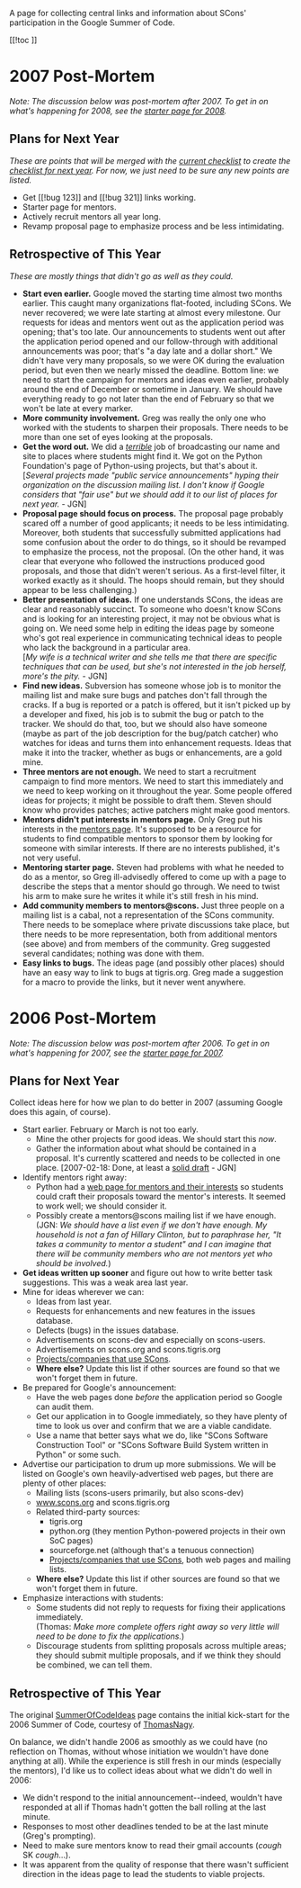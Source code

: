 
A page for collecting central links and information about SCons' participation in the Google Summer of Code. 

[[!toc ]] 


# 2007 Post-Mortem

_Note:  The discussion below was post-mortem after 2007.  To get in on what's happening for 2008, see the [starter page for 2008](GSoC2008)._ 


## Plans for Next Year

_These are points that will be merged with the [current checklist](GSoC2007/CheckList) to create the [checklist for next year](GSoC2008/Checklist).  For now, we just need to be sure any new points are listed._ 

* Get [[!bug 123]] and [[!bug 321]] links working. 
* Starter page for mentors. 
* Actively recruit mentors all year long. 
* Revamp proposal page to emphasize process and be less intimidating. 

## Retrospective of This Year

_These are mostly things that didn't go as well as they could._ 

* **Start even earlier.**  Google moved the starting time almost two months earlier.  This caught many organizations flat-footed, including SCons.  We never recovered; we were late starting at almost every milestone.  Our requests for ideas and mentors went out as the application period was opening; that's too late.  Our announcements to students went out after the application period opened and our follow-through with additional announcements was poor; that's "a day late and a dollar short."  We didn't have very many proposals, so we were OK during the evaluation period, but  even then we nearly missed the deadline.  Bottom line: we need to start the campaign for mentors and ideas even earlier, probably around the end of December or sometime in January.  We should have everything ready to go not later than the end of February so that we won't be late at every marker. 
* **More community involvement.**  Greg was really the only one who worked with the students to sharpen their proposals.  There needs to be more than one set of eyes looking at the proposals. 
* **Get the word out.**  We did a <ins>_terrible_</ins> job of broadcasting our name and site to places where students might find it.  We got on the Python Foundation's page of Python-using projects, but that's about it.  
[_Several projects made "public service announcements" hyping their organization on the discussion mailing list.  I don't know if Google considers that "fair use" but we should add it to our list of places for next year._ - JGN] 
* **Proposal page should focus on process.**  The proposal page probably scared off a number of good applicants; it needs to be less intimidating.  Moreover, both students that successfully submitted applications had some confusion about the order to do things, so it should be revamped to emphasize the process, not the proposal.  (On the other hand, it was clear that everyone who followed the instructions produced good proposals, and those that didn't weren't serious.  As a first-level filter, it worked exactly as it should.  The hoops should remain, but they should appear to be less challenging.) 
* **Better presentation of ideas.**  If one understands SCons, the ideas are clear and reasonably succinct.  To someone who doesn't know SCons and is looking for an interesting project, it may not be obvious what is going on.  We need some help in editing the ideas page by someone who's got real experience in communicating technical ideas to people who lack the background in a particular area.  
[_My wife is a technical writer and she tells me that there are specific techniques that can be used, but she's not interested in the job herself, more's the pity._ - JGN] 
* **Find new ideas.**  Subversion has someone whose job is to monitor the mailing list and make sure bugs and patches don't fall through the cracks.  If a bug is reported or a patch is offered, but it isn't picked up by a developer and fixed, his job is to submit the bug or patch to the tracker.  We should do that, too, but we should also have someone (maybe as part of the job description for the bug/patch catcher) who watches for ideas and turns them into enhancement requests.  Ideas that make it into the tracker, whether as bugs or enhancements, are a gold mine. 
* **Three mentors are not enough.**  We need to start a recruitment campaign to find more mentors.  We need to start this immediately and we need to keep working on it throughout the year.  Some people offered ideas for projects; it might be possible to draft them.  Steven should know who provides patches; active patchers might make good mentors. 
* **Mentors didn't put interests in mentors page.**  Only Greg put his interests in the [mentors page](GSoC2007/Mentors).  It's supposed to be a resource for students to find compatible mentors to sponsor them by looking for someone with similar interests.  If there are no interests published, it's not very useful. 
* **Mentoring starter page.**  Steven had problems with what he needed to do as a mentor, so Greg ill-advisedly offered to come up with a page to describe the steps that a mentor should go through.  We need to twist his arm to make sure he writes it while it's still fresh in his mind. 
* **Add community members to mentors@scons.**  Just three people on a mailing list is a cabal, not a representation of the SCons community.  There needs to be someplace where private discussions take place, but there needs to be more representation, both from additional mentors (see above) and from members of the community.  Greg suggested several candidates; nothing was done with them. 
* **Easy links to bugs.**  The ideas page (and possibly other places) should have an easy way to link to bugs at tigris.org.  Greg made a suggestion for a macro to provide the links, but it never went anywhere. 

# 2006 Post-Mortem

_Note:  The discussion below was post-mortem after 2006.  To get in on what's happening for 2007, see the [starter page for 2007](GSoC2007)._ 


## Plans for Next Year

Collect ideas here for how we plan to do better in 2007 (assuming Google does this again, of course). 

* Start earlier.  February or March is not too early. 
   * Mine the other projects for good ideas.  We should start this _now_. 
   * Gather the information about what should be contained in a proposal.  It's currently scattered and needs to be collected in one place.  [2007-02-18: Done, at least a [solid draft](GSoC2007/Proposal) - JGN] 
* Identify mentors right away: 
   * Python had a [web page for mentors and their interests](http://wiki.python.org/moin/SummerOfCode/Mentors) so students could craft their proposals toward the mentor's interests.  It seemed to work well; we should consider it. 
   * Possibly create a mentors@scons mailing list if we have enough.  
(JGN: _We should have a list even if we don't have enough.  My household is not a fan of Hillary Clinton, but to paraphrase her, "It takes a community to mentor a student" and I can imagine that there will be community members who are not mentors yet who should be involved._) 
* **Get ideas written up sooner** and figure out how to write better task suggestions.  This was a weak area last year. 
* Mine for ideas wherever we can: 
   * Ideas from last year. 
   * Requests for enhancements and new features in the issues database. 
   * Defects (bugs) in the issues database. 
   * Advertisements on scons-dev and especially on scons-users. 
   * Advertisements on scons.org and scons.tigris.org 
   * [Projects/companies that use SCons](SconsProjects). 
   * **Where else?**  Update this list if other sources are found so that we won't forget them in future. 
* Be prepared for Google's announcement: 
   * Have the web pages done _before_ the application period so Google can audit them. 
   * Get our application in to Google immediately, so they have plenty of time to look us over and confirm that we are a viable candidate. 
   * Use a name that better says what we do, like "SCons Software Construction Tool" or "SCons Software Build System written in Python" or some such. 
* Advertise our participation to drum up more submissions.  We will be listed on Google's own heavily-advertised web pages, but there are plenty of other places: 
   * Mailing lists (scons-users primarily, but also scons-dev) 
   * www.scons.org and scons.tigris.org 
   * Related third-party sources: 
      * tigris.org 
      * python.org (they mention Python-powered projects in their own SoC pages) 
      * sourceforge.net (although that's a tenuous connection) 
      * [Projects/companies that use SCons](SconsProjects), both web pages and mailing lists. 
   * **Where else?**  Update this list if other sources are found so that we won't forget them in future. 
* Emphasize interactions with students: 
   * Some students did not reply to requests for fixing their applications immediately.  
(Thomas: _Make more complete offers right away so very little will need to be done to fix the applications._) 
   * Discourage students from splitting proposals across multiple areas; they should submit multiple proposals, and if we think they should be combined, we can tell them. 

## Retrospective of This Year

The original [SummerOfCodeIdeas](SummerOfCodeIdeas) page contains the initial kick-start for the 2006 Summer of Code, courtesy of [ThomasNagy](ThomasNagy). 

On balance, we didn't handle 2006 as smoothly as we could have (no reflection on Thomas, without whose initiation we wouldn't have done anything at all). While the experience is still fresh in our minds (especially the mentors), I'd like us to collect ideas about what we didn't do well in 2006: 

* We didn't respond to the initial announcement--indeed, wouldn't have responded at all if Thomas hadn't gotten the ball rolling at the last minute. 
* Responses to most other deadlines tended to be at the last minute (Greg's prompting). 
* Need to make sure mentors know to read their gmail accounts (_cough_ SK _cough_...). 
* It was apparent from the quality of response that there wasn't sufficient direction in the ideas page to lead the students to viable projects. 